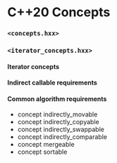 # C++20 Concepts


### `<concepts.hxx>`



### `<iterator_concepts.hxx>`

#### Iterator concepts


#### Indirect callable requirements



#### Common algorithm requirements
* concept indirectly_movable
* concept indirectly_copyable
* concept indirectly_swappable
* concept indirectly_comparable
* concept mergeable
* concept sortable
